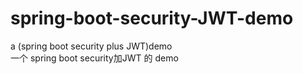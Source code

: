 # spring-boot-security-JWT-demo
a (spring boot security plus JWT)demo  
一个 spring boot security加JWT 的 demo
